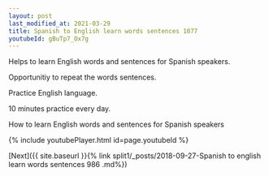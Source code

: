 ```yaml
---
layout: post
last_modified_at: 2021-03-29
title: Spanish to English learn words sentences 1077 
youtubeId: gBuTp7_Ox7g
---
```

 
 
Helps to learn English words and sentences for Spanish speakers.

Opportunitiy to repeat the words sentences. 

Practice English language. 
 
10 minutes practice every day. 
 
How to learn English words and sentences for Spanish speakers 
 
{% include youtubePlayer.html id=page.youtubeId %}
 
 
[Next]({{ site.baseurl }}{% link  split1/_posts/2018-09-27-Spanish to english learn words sentences 986 .md%})
 
